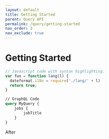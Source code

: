 ```yaml
---
layout: default
title: Getting Started
parent: Query API
permalink: /query/getting-started
nav_order: 3
nav_exclude: true
---
```


# Getting Started

```js
// Javascript code with syntax highlighting.
var fun = function lang(l) {
  dateformat.i18n = require('./lang/' + l)
  return true;
}
```


```graphql
// GraphQL Code
query MyQuery {
    jobs {
        jobTitle
    }
}
```

After